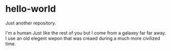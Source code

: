 # hello-world
Just another repository.

I'm a human Just like the rest of you but I come from a galaxey far far away. I use an old elegent wepon that was creaed during a much more civilized time.
